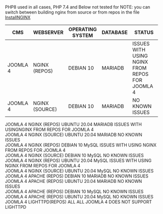 PHP8 used in all cases, PHP 7.4 and Below not tested for
NOTE: you can switch between building nginx from source or from repos in the file [InstallNGINX](https://github.com/agile-deployer/agile-infrastructure-webserver-scripts/blob/master/installscripts/InstallNGINX.sh)

|     CMS        |        WEBSERVER        |       OPERATING SYSTEM     |          DATABASE        |                        STATUS                    |
| -------------- | ----------------------- | -------------------------- | ------------------------ | ------------------------------------------------ |
|   JOOMLA 4     |       NGINX (REPOS)     |         DEBIAN 10          |           MARIADB        | ISSUES WITH USING NGINX FROM REPOS FOR JOOMLA 4  |
|   JOOMLA 4     |       NGINX (SOURCE)    |         DEBIAN 10          |          MARIADB         |   NO KNOWN ISSUES                                |

JOOMLA 4         NGINX (REPOS)          UBUNTU 20.04             MARIADB            ISSUES WITH USINGNGINX FROM REPOS FOR JOOMLA 4   
JOOMLA 4         NGINX (SOURCE)         UBUNTU 20.04             MARIADB            NO KNOWN ISSUES                                  
JOOMLA 4         NGINX (REPOS)          DEBIAN 10                MySQL              ISSUES WITH USING NGINX FROM REPOS FOR JOOMLA 4  
JOOMLA 4         NGINX (SOURCE)        DEBIAN 10                MySQL               NO KNOWN ISSUES                                  
JOOMLA 4         NGINX (REPOS)         UBUNTU 20.04             MySQL               ISSUES WITH USING NGINX FROM REPOS FOR JOOMLA 4  
JOOMLA 4         NGINX (SOURCE)         UBUNTU 20.04             MySQL              NO KNOWN ISSUES                                  
JOOMLA 4         APACHE (REPOS)         DEBIAN 10                MARIADB            NO KNOWN ISSUES                                  
JOOMLA 4         APACHE (REPOS)         UBUNTU 20.04             MARIADB            NO KNOWN ISSUES                                  
JOOMLA 4         APACHE (REPOS)         DEBIAN 10                MySQL              NO KNOWN ISSUES                                  
JOOMLA 4         APACHE (REPOS)         UBUNTU 20.04             MySQL              NO KNOWN ISSUES                                  
JOOMLA 4         LIGHTTPD(REPOS)           ALL                    ALL               JOOMLA 4 DOES NOT SUPPORT LIGHTTPD               



